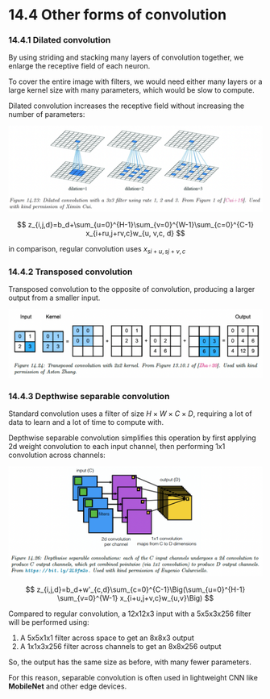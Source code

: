 # 14.4 Other forms of convolution

### 14.4.1 Dilated convolution

By using striding and stacking many layers of convolution together, we enlarge the receptive field of each neuron.

To cover the entire image with filters, we would need either many layers or a large kernel size with many parameters, which would be slow to compute.

Dilated convolution increases the receptive field without increasing the number of parameters:

![Screen Shot 2023-08-19 at 14.04.03.png](./Screen_Shot_2023-08-19_at_14.04.03.png)

$$
z_{i,j,d}=b_d+\sum_{u=0}^{H-1}\sum_{v=0}^{W-1}\sum_{c=0}^{C-1} x_{i+ru,j+rv,c}w_{u, v,c, d}
$$

in comparison, regular convolution uses $x_{si+u,sj+v,c}$

### 14.4.2 Transposed convolution

Transposed convolution to the opposite of convolution, producing a larger output from a smaller input.

![Screen Shot 2023-08-19 at 15.14.15.png](./Screen_Shot_2023-08-19_at_15.14.15.png)

### 14.4.3 Depthwise separable convolution

Standard convolution uses a filter of size $H\times W\times C\times D$, requiring a lot of data to learn and a lot of time to compute with.

Depthwise separable convolution simplifies this operation by first applying 2d weight convolution to each input channel, then performing 1x1 convolution across channels:

![Screen Shot 2023-08-19 at 15.59.08.png](./Screen_Shot_2023-08-19_at_15.59.08.png)

$$
z_{i,j,d}=b_d+w'_{c,d}\sum_{c=0}^{C-1}\Big(\sum_{u=0}^{H-1} \sum_{v=0}^{W-1} x_{i+u,j+v,c}w_{u,v}\Big)
$$

Compared to regular convolution, a 12x12x3 input with a 5x5x3x256 filter will be performed using:

1. A 5x5x1x1 filter across space to get an 8x8x3 output
2. A 1x1x3x256 filter across channels to get an 8x8x256 output

So, the output has the same size as before, with many fewer parameters.

For this reason, separable convolution is often used in lightweight CNN like **MobileNet** and other edge devices.